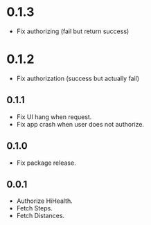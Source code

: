 # 0.1.3
* Fix authorizing (fail but return success)

# 0.1.2
* Fix authorization (success but actually fail)

## 0.1.1

* Fix UI hang when request.
* Fix app crash  when user does not authorize.

## 0.1.0

* Fix package release. 

## 0.0.1

* Authorize HiHealth.
* Fetch Steps.
* Fetch Distances.
